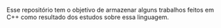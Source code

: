 Esse repositório tem o objetivo de armazenar alguns trabalhos feitos em C++ como resultado dos estudos sobre essa linguagem.
